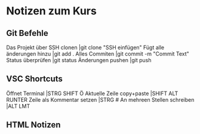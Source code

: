# Notizen zum Kurs

## Git Befehle
Das Projekt über SSH clonen   |git clone "SSH einfügen"
Fügt alle änderungen hinzu    |git add . 
Alles Commiten                |git commit -m "Commit Text"
Status überprüfen             |git status
Änderungen pushen             |git push


## VSC Shortcuts
Öffnet Terminal               |STRG SHIFT Ö
Aktuelle Zeile copy+paste     |SHIFT ALT RUNTER
Zeile als Kommentar setzen    |STRG #
An mehreen Stellen schreiben  |ALT LMT

## HTML Notizen
